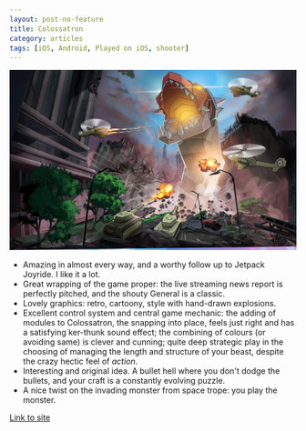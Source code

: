 ```yaml
---
layout: post-no-feature
title: Colossatron
category: articles
tags: [iOS, Android, Played on iOS, shooter]
---
```


<a href="http://colossatron.com/">![{{ page.title }}](/images/colossatron.jpg)</a>

* Amazing in almost every way, and a worthy follow up to Jetpack Joyride. I like it a lot.
* Great wrapping of the game proper: the live streaming news report is perfectly pitched, and the shouty General is a classic.
* Lovely graphics: retro, cartoony, style with hand-drawn explosions.
* Excellent control system and central game mechanic: the adding of modules to Colossatron, the snapping into place, feels just right and has a satisfying ker-thunk sound effect; the combining of colours (or avoiding same) is clever and cunning; quite deep strategic play in the choosing of managing the length and structure of your beast, despite the crazy hectic feel of *action*.
* Interesting and original idea. A bullet hell where you don't dodge the bullets, and your craft is a constantly evolving puzzle.
* A nice twist on the invading monster from space trope: you play the monster.


[Link to site](http://example.com)
